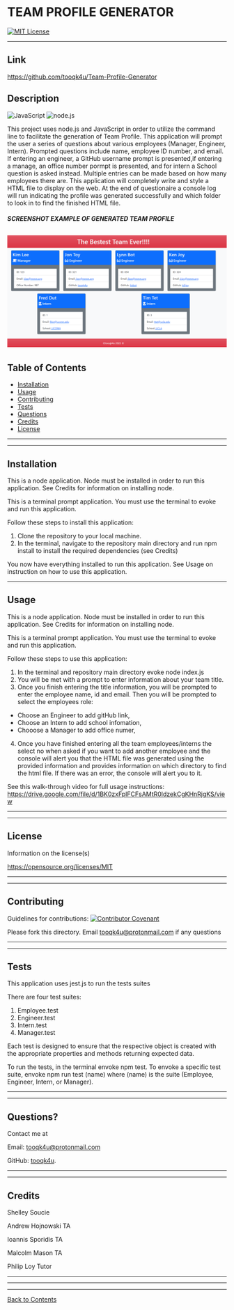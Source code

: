 # TEAM PROFILE GENERATOR
  [![MIT License](https://img.shields.io/badge/License-MIT%20License-informational)](https://choosealicense.com/licenses/mit/)
  

---
## Link
https://github.com/tooqk4u/Team-Profile-Generator


## Description 
![JavaScript](https://img.shields.io/badge/javascript%20-%23323330.svg?&style=for-the-badge&logo=javascript&logoColor=%23F7DF1E)
![node.js](https://img.shields.io/badge/node.js%20-%2343853D.svg?&style=for-the-badge&logo=node.js&logoColor=white)
  
This project uses node.js and JavaScript in order to utilize the command line to facilitate the generation of Team Profile. This application will prompt the user a series of questions about various employees (Manager, Engineer, Intern). Prompted questions include name, employee ID number, and email. If entering an engineer, a GitHub username prompt is presented,if entering a manage, an office number pormpt is presented, and for intern a School question is asked instead. Multiple entries can be made based on how many employees there are. This application will completely write and style a HTML file to display on the web. At the end of
questionaire a console log will run indicating the profile was generated successfully and which folder to look in to find the finished HTML file.

##### SCREENSHOT EXAMPLE OF GENERATED TEAM PROFILE

![Project Screenshot](./assets/images/screenshot.PNG)
---
  
## Table of Contents 

* [Installation](#installation)
* [Usage](#usage)
* [Contributing](#contributing)
* [Tests](#tests)
* [Questions](#questions)
* [Credits](#credits)
* [License](#license)

---
---

## Installation


This is a node application. Node must be installed in order to run this application. See Credits for information on installing node.

This is a terminal prompt application. You must use the terminal to evoke and run this application.

Follow these steps to install this application:

1. Clone the repository to your local machine.
2. In the terminal, navigate to the repository main directory and run npm install to install the required dependencies (see Credits)

You now have everything installed to run this application. See Usage on instruction on how to use this application.


---

## Usage

This is a node application. Node must be installed in order to run this application. See Credits for information on installing node.

This is a terminal prompt application. You must use the terminal to evoke and run this application.

Follow these steps to use this application:

1. In the terminal and repository main directory evoke node index.js
2. You will be met with a prompt to enter information about your team title.
3. Once you finish entering the title information, you will be prompted to enter the employee name, id and email. Then you will be prompted to select the employees role:
- Choose an Engineer to add gitHub link,
- Choose an Intern to add school infomation,
- Chooose a Manager to add office numer,
4. Once you have finished entering all the team employees/interns the select no when asked if you want to add another employee and the console will alert you that the HTML file was generated using the provided information and provides information on which directory to find the html file. 
If there was an error, the console will alert you to it.

See this walk-through video for full usage instructions: https://drive.google.com/file/d/1BK0zxFplFCFsAMtR0ldzekCgKHnRjgKS/view


---
---

## License

Information on the license(s)

https://opensource.org/licenses/MIT

---
---

## Contributing

Guidelines for contributions:
[![Contributor Covenant](https://img.shields.io/badge/Contributor%20Covenant-2.0-4baaaa.svg)](https://www.contributor-covenant.org/version/2/0/code_of_conduct/code_of_conduct.md)


Please fork this directory. Email tooqk4u@protonmail.com if any questions

---
---

## Tests

This application uses jest.js to run the tests suites

There are four test suites:

1. Employee.test
2. Engineer.test
3. Intern.test
4. Manager.test

Each test is designed to ensure that the respective object is created with the appropriate properties and methods returning expected data.

To run the tests, in the terminal envoke npm test. To envoke a specific test suite, envoke npm run test (name) where (name) is the suite (Employee, Engineer, Intern, or Manager).

---
---

## Questions?

Contact me at

Email: [tooqk4u@protonmail.com](mailto:tooqk4u@protonmail.com)

GitHub: [tooqk4u](https://github.com/tooqk4u).

 ---
 ---

## Credits 
 
Shelley Soucie

Andrew Hojnowski TA

Ioannis Sporidis TA

Malcolm Mason TA

Philip Loy Tutor

---
---
---
[Back to Contents](#table-of-contents)
